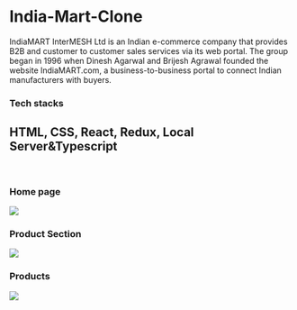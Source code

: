 # India-Mart-Clone
IndiaMART InterMESH Ltd is an Indian e-commerce company that provides B2B and customer to customer sales services via its web portal. The group began in 1996 when Dinesh Agarwal and Brijesh Agrawal founded the website IndiaMART.com, a business-to-business portal to connect Indian manufacturers with buyers.<br>
<h3>Tech stacks</h3>
<h2>HTML, CSS, React, Redux, Local Server&Typescript</h2><br>
<h3>Home page</h3>
<img src="https://i.ibb.co/1bk5k1x/Whats-App-Image-2023-04-04-at-17-17-13.jpg"/>
<h3>Product Section</h3>
<img src="https://i.ibb.co/zHr9RDq/Whats-App-Image-2023-04-04-at-17-25-47.jpg"/>
<h3>Products</h3>
<img src="https://i.ibb.co/qrvP1D9/Whats-App-Image-2023-04-04-at-17-25-47.jpg"/>

